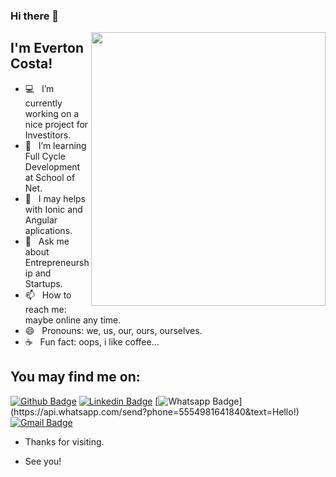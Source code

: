 ### Hi there 👋

<img align="right" width="375" height="438" src="https://tomsys.page/images/index-app/tomcosta.jpg">

## I'm Everton Costa!

- 💻 &nbsp; I’m currently working on a nice project for Investitors.
- 🌱 &nbsp; I’m learning Full Cycle Development at School of Net.
- 🤔 &nbsp; I may helps with Ionic and Angular aplications.
- 💬 &nbsp; Ask me about Entrepreneurship and Startups.
- 📫 &nbsp; How to reach me: maybe online any time.
- 😄 &nbsp; Pronouns: we, us, our, ours, ourselves.
- ☕ &nbsp; Fun fact: oops, i like coffee...


## You may find me on:
[![Github Badge](https://img.shields.io/badge/-Github-000?style=flat-square&logo=Github&logoColor=white&link=link_do_seu_perfil_no_github)](https://github.com/TomCosta)
[![Linkedin Badge](https://img.shields.io/badge/-LinkedIn-blue?style=flat-square&logo=Linkedin&logoColor=white&link=link_do_seu_perfil_no_linkedin)](https://www.linkedin.com/in/costaeverton/)
[![Whatsapp Badge](https://img.shields.io/badge/-Whatsapp-4CA143?style=flat-square&labelColor=4CA143&logo=whatsapp&logoColor=white&link=https://api.whatsapp.com/send?phone=seu_telefone_55+DDD+número_de_telefone&text=Hello!)](https://api.whatsapp.com/send?phone=5554981641840&text=Hello!)
[![Gmail Badge](https://img.shields.io/badge/-Gmail-c14438?style=flat-square&logo=Gmail&logoColor=white&link=mailto:seu_email)](mailto:sys.everton@gmail.com)

- Thanks for visiting. 

- See you!
<!--
**TomCosta/TomCosta** is a ✨ _special_ ✨ repository because its `README.md` (this file) appears on your GitHub profile.

Here are some ideas to get you started:

- 🔭 I’m currently working on ...
- 🌱 I’m currently learning ...
- 👯 I’m looking to collaborate on ...
- 🤔 I’m looking for help with ...
- 💬 Ask me about ...
- 📫 How to reach me: ...
- 😄 Pronouns: ...
- ⚡ Fun fact: ...
-->
